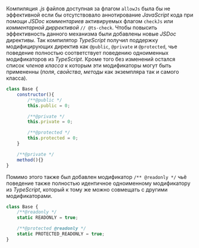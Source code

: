 Компиляция _.js_ файлов доступная за флагом `allowJs` была бы не эффективной если бы отсутствовало аннотирование _JavaScript_ кода при помощи _JSDoc комментариев_ активируемых флагом `checkJs` или _комментарной диррективой_ `// @ts-check`. Чтобы повысить эффективность данного механизма были добавлены новые _JSDoc_ директивы. Так компилятор _TypeScript_ получил поддержку модифицирующих директив как `@public`, `@private` и `@protected`, чье поведение полностью соответствует поведению одноименных модификаторов из _TypeScript_. Кроме того без изменений остался список _членов класса_ к которым эти модификаторы могут быть примененны (_поля_, _свойства_, _методы_ как экземпляра так и самого класса).

`````javascript
class Base {
    constructor(){
        /**@public */
        this.public = 0;

        /**@private */
        this.private = 0;

        /**@protected */
        this.protected = 0;
    }

    /**@private */
    method(){}
}
`````

Помимо этого также был добавлен модификатор `/** @readonly */` чьё поведение также полностью идентичное одноименному модификатору из _TypeScript_, который к тому же можно совмещать с другими модификаторами.

`````javascript
class Base {
    /**@readonly */
    static READONLY = true;

    /**@protected @readonly */
    static PROTECTED_READONLY = true;
}
`````
